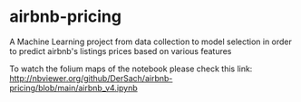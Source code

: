 # airbnb-pricing
A Machine Learning project from data collection to model selection in order to predict airbnb's listings prices based on various features


To watch the folium maps of the notebook please check this link: http://nbviewer.org/github/DerSach/airbnb-pricing/blob/main/airbnb_v4.ipynb
